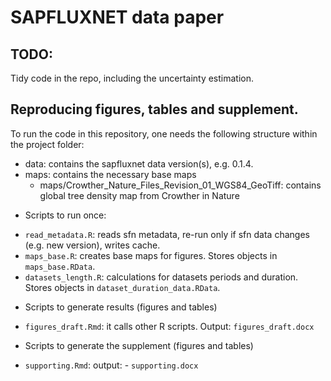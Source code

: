 SAPFLUXNET data paper
================

## TODO: 

Tidy code in the repo, including the uncertainty estimation.

## Reproducing figures, tables and supplement.

To run the code in this repository, one needs the following structure
within the project folder:

  - data: contains the sapfluxnet data version(s), e.g. 0.1.4.
  - maps: contains the necessary base maps
      - maps/Crowther\_Nature\_Files\_Revision\_01\_WGS84\_GeoTiff:
        contains global tree density map from Crowther in Nature

* Scripts to run once:
 -  `read_metadata.R`: reads sfn metadata, re-run only if sfn data changes
 (e.g. new version), writes cache.
 - `maps_base.R`: creates base maps for figures. Stores objects in `maps_base.RData`.
 - `datasets_length.R`: calculations for datasets periods and duration. Stores objects in `dataset_duration_data.RData`.
 
* Scripts to generate results (figures and tables)
 - `figures_draft.Rmd`: it calls other R scripts. Output: `figures_draft.docx`
 
* Scripts to generate the supplement (figures and tables)
 - `supporting.Rmd`: output: - `supporting.docx`
